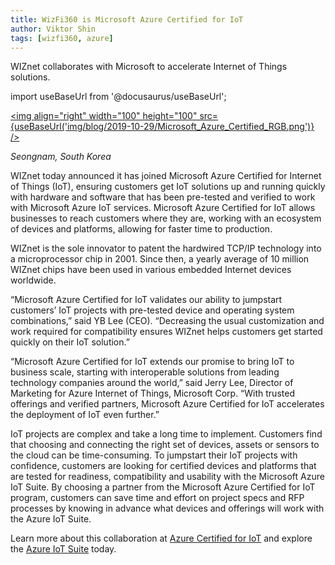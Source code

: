 ```yaml
---
title: WizFi360 is Microsoft Azure Certified for IoT
author: Viktor Shin
tags: [wizfi360, azure]
---
```


WIZnet collaborates with Microsoft to accelerate Internet of Things solutions.

<!--truncate-->

import useBaseUrl from '@docusaurus/useBaseUrl';

[<img align="right" width="100" height="100" src={useBaseUrl('img/blog/2019-10-29/Microsoft_Azure_Certified_RGB.png')} />](https://catalog.azureiotsolutions.com/)


*Seongnam, South Korea*

WIZnet today announced it has joined Microsoft Azure Certified for Internet of Things (IoT), ensuring customers get IoT solutions up and running quickly with hardware and software that has been pre-tested and verified to work with Microsoft Azure IoT services. Microsoft Azure Certified for IoT allows businesses to reach customers where they are, working with an ecosystem of devices and platforms, allowing for faster time to production.

WIZnet is the sole innovator to patent the hardwired TCP/IP technology into a microprocessor chip in 2001. Since then, a yearly average of 10 million WIZnet chips have been used in various embedded Internet devices worldwide.

“Microsoft Azure Certified for IoT validates our ability to jumpstart customers’ IoT projects with pre-tested device and operating system combinations,” said YB Lee (CEO). “Decreasing the usual customization and work required for compatibility ensures WIZnet helps customers get started quickly on their IoT solution.”

“Microsoft Azure Certified for IoT extends our promise to bring IoT to business scale, starting with interoperable solutions from leading technology companies around the world,” said Jerry Lee, Director of Marketing for Azure Internet of Things, Microsoft Corp. “With trusted offerings and verified partners, Microsoft Azure Certified for IoT accelerates the deployment of IoT even further.”

IoT projects are complex and take a long time to implement. Customers find that choosing and connecting the right set of devices, assets or sensors to the cloud can be time-consuming. To jumpstart their IoT projects with confidence, customers are looking for certified devices and platforms that are tested for readiness, compatibility and usability with the Microsoft Azure IoT Suite. By choosing a partner from the Microsoft Azure Certified for IoT program, customers can save time and effort on project specs and RFP processes by knowing in advance what devices and offerings will work with the Azure IoT Suite.

Learn more about this collaboration at [Azure Certified for IoT](https://azure.microsoft.com/en-us/marketplace/certified-iot-partners/) and explore the [Azure IoT Suite](http://internetofyourthings.com/) today.
